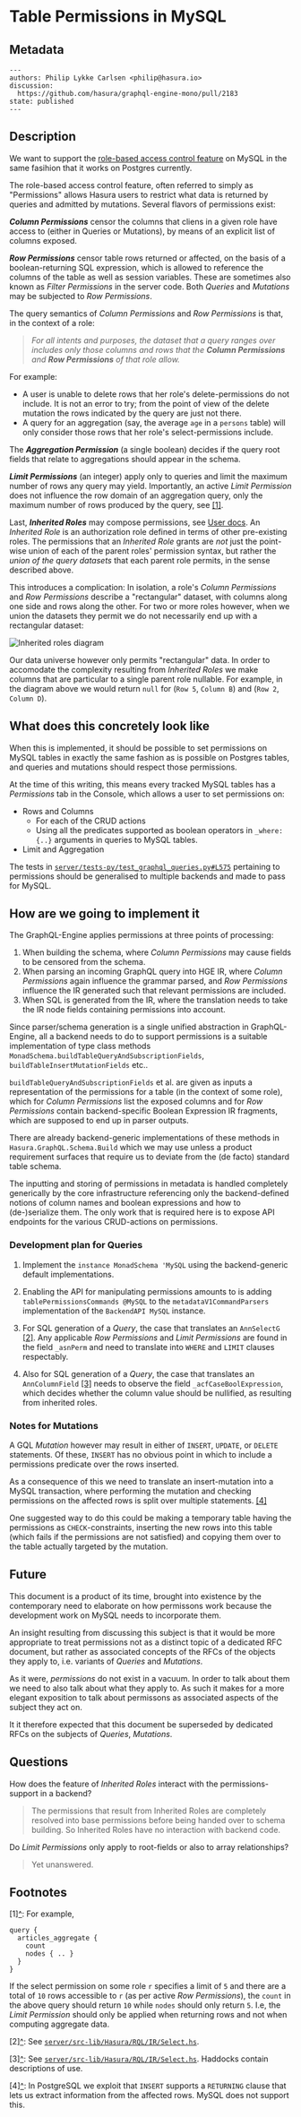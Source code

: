 # Table Permissions in MySQL

## Metadata
```
---
authors: Philip Lykke Carlsen <philip@hasura.io>
discussion:
  https://github.com/hasura/graphql-engine-mono/pull/2183
state: published
---
```

## Description

We want to support the [role-based access control
feature](https://hasura.io/docs/latest/graphql/core/auth/authorization/index.html)
on MySQL in the same fasihion that it works on Postgres currently.

The role-based access control feature, often referred to simply as "Permissions"
allows Hasura users to restrict what data is returned by queries and admitted by
mutations. Several flavors of permissions exist:

**_Column Permissions_** censor the columns that cliens in a given role have access
to (either in Queries or Mutations), by means of an explicit list of columns
exposed.

**_Row Permissions_** censor table rows returned or affected, on the basis of a
boolean-returning SQL expression, which is allowed to reference the columns of
the table as well as session variables. These are sometimes also known as
_Filter Permissions_ in the server code. Both _Queries_ and _Mutations_ may be
subjected to _Row Permissions_.

The query semantics of _Column Permissions_ and _Row Permissions_ is that,
in the context of a role:

> _For all intents and purposes, the dataset that a query ranges over includes
  only those columns and rows that the **Column Permissions** and **Row
  Permissions** of that role allow._

For example:
* A user is unable to delete rows that her role's delete-permissions do not
  include. It is not an error to try; from the point of view of the delete
  mutation the rows indicated by the query are just not there.
* A query for an aggregation (say, the average `age` in a `persons` table) will
  only consider those rows that her role's select-permissions include.

The **_Aggregation Permission_** (a single boolean) decides if the query root
fields that relate to aggregations should appear in the schema.

**_Limit Permissions_** (an integer) apply only to queries and limit the
maximum number of rows any query may yield. Importantly, an active _Limit
Permission_ does not influence the row domain of an aggregation query, only the
maximum number of rows produced by the query, see <a name="footnote-1-ref"></a>[[1]](#footnote-1-def).

Last, **_Inherited Roles_** may compose permissions, see [User
docs](https://hasura.io/docs/latest/graphql/core/auth/authorization/inherited-roles.html#select-permissions).
An _Inherited Role_ is an authorization role defined in terms of other
pre-existing roles. The permissions that an _Inherited Role_ grants are _not_
just the point-wise union of each of the parent roles' permission syntax, but
rather the _union of the query datasets_ that each parent role permits, in the
sense described above.

This introduces a complication: In isolation, a role's _Column Permissions_ and
_Row Permissions_ describe a "rectangular" dataset, with columns along one side
and rows along the other. For two or more roles however, when we union the
datasets they permit we do not necessarily end up with a rectangular dataset:

![Inherited roles diagram](permissions-mysql/Inherited%20roles%20permissions.png)

Our data universe however only permits "rectangular" data. In order to
accomodate the complexity resulting from _Inherited Roles_ we make columns that
are particular to a single parent role nullable. For example, in the diagram
above we would return `null` for (`Row 5`, `Column B`) and (`Row 2`, `Column
D`).

## What does this concretely look like

When this is implemented, it should be possible to set permissions on MySQL
tables in exactly the same fashion as is possible on Postgres tables, and
queries and mutations should respect those permissions.

At the time of this writing, this means every tracked MySQL tables has a
_Permissions_ tab in the Console, which allows a user to set permissions on:

* Rows and Columns
  * For each of the CRUD actions
  * Using all the predicates supported as boolean operators in `_where: {..}`
    arguments in queries to MySQL tables.
* Limit and Aggregation

The tests in
[`server/tests-py/test_graphql_queries.py#L575`](https://github.com/hasura/graphql-engine-mono/blob/dfba245a4dbe1a71b1e3cc7c92914fc0a919c2b0/server/tests-py/test_graphql_queries.py#L575)
pertaining to permissions should be generalised to multiple backends and made to
pass for MySQL.

## How are we going to implement it

The GraphQL-Engine applies permissions at three points of processing:

1. When building the schema, where _Column Permissions_ may cause fields to be
   censored from the schema.
2. When parsing an incoming GraphQL query into HGE IR, where _Column Permissions_
   again influence the grammar parsed, and _Row Permissions_ influence the IR
   generated such that relevant permissions are included.
3. When SQL is generated from the IR, where the translation needs to take the IR
   node fields containing permissions into account.

Since parser/schema generation is a single unified abstraction in
GraphQL-Engine, all a backend needs to do to support permissions is a suitable
implementation of type class methods `MonadSchema.buildTableQueryAndSubscriptionFields`,
`buildTableInsertMutationFields` etc..

`buildTableQueryAndSubscriptionFields` et al. are given as inputs a representation of the
permissions for a table (in the context of some role), which for _Column
Permissions_ list the exposed columns and for _Row Permissions_ contain
backend-specific Boolean Expression IR fragments, which are supposed to end up
in parser outputs.

There are already backend-generic implementations of these methods in
`Hasura.GraphQL.Schema.Build` which we may use unless a product requirement
surfaces that require us to deviate from the (de facto) standard table schema.

The inputting and storing of permissions in metadata is handled completely
generically by the core infrastructure referencing only the backend-defined
notions of column names and boolean expressions and how to (de-)serialize them.
The only work that is required here is to expose API endpoints for the various
CRUD-actions on permissions.

### Development plan for Queries

1. Implement the `instance MonadSchema 'MySQL` using the backend-generic default
   implementations.

2. Enabling the API for manipulating permissions amounts to is adding
   `tablePermissionsCommands @MySQL` to the `metadataV1CommandParsers`
   implementation of the `BackendAPI MySQL` instance.

3. For SQL generation of a _Query_, the case that translates an `AnnSelectG`
   <a name="footnote-2-ref"></a>[[2]](#footnote-2-def). Any applicable _Row
   Permissions_ and _Limit Permissions_ are found in
   the field `_asnPerm` and need to translate into `WHERE` and `LIMIT` clauses
   respectably.

4. Also for SQL generation of a _Query_, the case that translates an
   `AnnColumnField` <a name="footnote-3-ref"></a>[[3]](#footnote-3-def)
   needs to observe the field `_acfCaseBoolExpression`, which decides
   whether the column value should be nullified, as resulting from
   inherited roles.

### Notes for Mutations

A GQL _Mutation_ however may result in either of `INSERT`, `UPDATE`, or `DELETE`
statements. Of these, `INSERT` has no obvious point in which to include a permissions
predicate over the rows inserted.

As a consequence of this we need to translate an insert-mutation into a MySQL
transaction, where performing the mutation and checking permissions on the
affected rows is split over multiple statements. <a name="footnote-4-ref"></a>[[4]](#footnote-4-def)

One suggested way to do this could be making a temporary table having the
permissions as `CHECK`-constraints, inserting the new rows into this table
(which fails if the permissions are not satisfied) and copying them over to the
table actually targeted by the mutation.

## Future

This document is a product of its time, brought into existence by the
contemporary need to elaborate on how permissons work because the development
work on MySQL needs to incorporate them.

An insight resulting from discussing this subject is that it would be more
appropriate to treat permissions not as a distinct topic of a dedicated RFC
document, but rather as associated concepts of the RFCs of the objects they
apply to, i.e. variants of _Queries_ and _Mutations_.

As it were, _permissions_ do not exist in a vacuum. In order to talk about them
we need to also talk about what they apply to. As such it makes for a more
elegant exposition to talk about permissons as associated aspects of the subject
they act on.

It it therefore expected that this document be superseded by dedicated RFCs on
the subjects of _Queries_, _Mutations_.

## Questions

How does the feature of _Inherited Roles_ interact with the permissions-support
in a backend?

> The permissions that result from Inherited Roles are completely resolved into
> base permissions before being handed over to schema building. So Inherited
> Roles have no interaction with backend code.

Do _Limit Permissions_ only apply to root-fields or also to array relationships?

> Yet unanswered.

## Footnotes

<a name="footnote-1-def"></a>[1][^](#footnote-1-ref): For example,

```
query {
  articles_aggregate {
    count
    nodes { .. }
  }
}
```

If the select permission on some role `r` specifies a limit of `5` and there are
a total of `10` rows accessible to `r` (as per active _Row Permissions_), the
`count` in the above query should return `10` while `nodes` should only return
`5`. I.e, the _Limit Permission_ should only be applied when returning rows and
not when computing aggregate data.

<a name="footnote-2-def"></a>[2][^](#footnote-2-ref): See [`server/src-lib/Hasura/RQL/IR/Select.hs`]( https://github.com/hasura/graphql-engine-mono/blob/dfba245a4dbe1a71b1e3cc7c92914fc0a919c2b0/server/src-lib/Hasura/RQL/IR/Select.hs#L67).

<a name="footnote-3-def"></a>[3][^](#footnote-3-ref): See [`server/src-lib/Hasura/RQL/IR/Select.hs`]( https://github.com/hasura/graphql-engine-mono/blob/dfba245a4dbe1a71b1e3cc7c92914fc0a919c2b0/server/src-lib/Hasura/RQL/IR/Select.hs#L305). Haddocks contain descriptions of use.

<a name="footnote-4-def"></a>[4][^](#footnote-4-ref): In PostgreSQL we exploit that `INSERT` supports a
`RETURNING` clause that lets us extract information from the affected rows.
MySQL does not support this.
